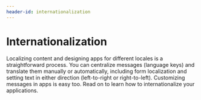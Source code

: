 ```yaml
---
header-id: internationalization
---
```


# Internationalization

Localizing content and designing apps for different locales is a straightforward
process. You can centralize messages (language keys) and translate them manually
or automatically, including form localization and setting text in either
direction (left-to-right or right-to-left). Customizing messages in apps is easy
too. Read on to learn how to internationalize your applications.
